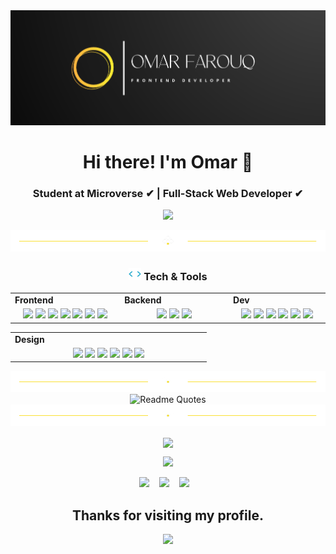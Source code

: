 <div align="center">
<img src="https://github.com/Ofarouq310/Ofarouq310/blob/main/banner1-edited.png" />
</div>
 
<h1 align="center"> 
Hi there! I'm Omar 👋
 
<h3 align="center">Student at Microverse ✔ | Full-Stack Web Developer ✔
</h3>

 <p align="center">
    <img src="https://readme-typing-svg.herokuapp.com?color=00b2df&width=385&height=30&lines=Software+Developer;Open+to+new+opportunities+...&center=true"></a>
</p>

<div align="center">
  <img src="https://github.com/Ofarouq310/Ofarouq310/blob/main/divider11.png" alt="divider"/>
</div>

<h3 align="center"><img src="https://github.com/Ofarouq310/Ofarouq310/blob/main/code.gif" height="20"/> Tech & Tools</h3>

<div align="center" style="witdh:100%"> 
  <table>
    <tr>
      <td valign="center" width="100px"><b>Frontend<b></td>
      <td valign="center" width="100px"><b>Backend<b></td>
      <td valign="center" width="100px"><b>Dev<b></td>
    </tr>
    <tr>
      <td valign="center" align="center" width="300px">
        <img src="https://img.shields.io/badge/HTML-blue" /> 
        <img src="https://img.shields.io/badge/CSS-blue" />
        <img src="https://img.shields.io/badge/JavaScript-blue" />  
        <img src="https://img.shields.io/badge/TypeScript-blue" />
        <img src="https://img.shields.io/badge/React-blue" /> 
        <img src="https://img.shields.io/badge/Bootstrap-blue" /> 
        <img src="https://img.shields.io/badge/SASS-blue" /> 
      </td>      
      <td valign="center" align="center" width="300px">
        <img src="https://img.shields.io/badge/Ruby-blue" /> 
        <img src="https://img.shields.io/badge/Rails-blue" /> 
        <img src="https://img.shields.io/badge/Node.js-blue" /> 
<!--         <img src="https://img.shields.io/badge/Python-blue" />  -->
<!--         <img src="https://img.shields.io/badge/Java-blue" /> -->
      </td>
      <td valign="center" align="center" width="300px">
        <img src="https://img.shields.io/badge/ViteJS-blue" />
        <img src="https://img.shields.io/badge/Webpack-blue" /> 
        <img src="https://img.shields.io/badge/TDD-blue" /> 
        <img src="https://img.shields.io/badge/Jest-blue" /> 
        <img src="https://img.shields.io/badge/MySQL-blue" /> 
        <img src="https://img.shields.io/badge/PostgreSQL-blue" /> 
      </td>
    </tr>
  </table>
  
 <table>
    <tr>
      <td valign="center" width="100px"><b>Design<b></td>
    </tr>
    <tr>
     <td valign="center" align="center" width="300px">
       <img src="https://img.shields.io/badge/Adobe Photoshop-blue" /> 
       <img src="https://img.shields.io/badge/Adobe After Effects-blue" /> 
       <img src="https://img.shields.io/badge/Adobe Premiere Pro-blue" /> 
       <img src="https://img.shields.io/badge/Figma-blue" /> 
       <img src="https://img.shields.io/badge/WebGL-blue" /> 
       <img src="https://img.shields.io/badge/Three.js-blue" /> 
      </td>
    </tr>
  </table>
</div>

<div align="center">
  <img src="https://github.com/Ofarouq310/Ofarouq310/blob/main/divider10.png" alt="divider"/>
</div> 
          
<div align="center">
  <img src="https://quotes-github-readme.vercel.app/api?theme=algolia" alt="Readme Quotes"/>
</div> 

<div align="center">
  <img src="https://github.com/Ofarouq310/Ofarouq310/blob/main/divider10.png" alt="divider"/>
    
<p align="center">
   <img src="https://github-readme-stats.vercel.app/api?username=ofarouq310&show_icons=true&theme=ayu-mirage&hide_border=true&card_width=493px" align="center" />
</p>  
 
 <p align = "center">
  <img src="https://github-readme-streak-stats.herokuapp.com?user=Ofarouq310&theme=ayu-mirage&hide_border=true">
</p>

<p align="center">
  <a href="mailto:Ofarouq310@gmail.com" target="_blank" rel="noopener noreferrer"><img src="https://img.icons8.com/fluency/2x/gmail-new.png"  width="50" /></a>
  &nbsp;&nbsp;
  <a href="https://www.linkedin.com/in/Ofarouq310/" target="_blank" rel="noopener noreferrer"><img src="https://img.icons8.com/color/2x/linkedin.png"  width="50" /></a>
  &nbsp;&nbsp;
  <a href="https://twitter.com/ofarouq310" target="_blank" rel="noopener noreferrer"><img src="https://img.icons8.com/color/2x/twitter.png"  width="50" /></a>
  &nbsp;&nbsp;
<!--   <a href="https://naruhito-kaide.netlify.app" target="_blank" rel="noopener noreferrer"><img src="https://img.icons8.com/nolan/2x/link.png"  width="50" /></a>
   -->
</p>

<h2 align="center"> Thanks for visiting my profile.</h2>
<p align="center">
  <img src="https://capsule-render.vercel.app/api?type=waving&color=gradient&height=65&section=footer"/>
</p>




